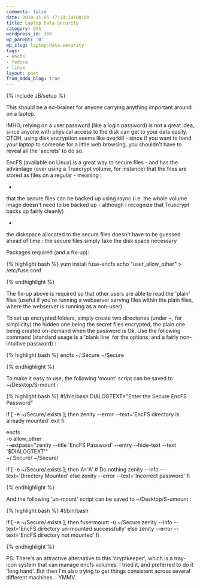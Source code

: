 ```yaml
---
comments: false
date: 2010-11-05 17:18:14+00:00
title: Laptop Data Security
category: OSS
wordpress_id: 360
wp_parent: '0'
wp_slug: laptop-data-security
tags:
- encfs
- fedora
- linux
layout: post
from_mdda_blog: true
---
```

{% include JB/setup %}


This should be a no-brainer for anyone carrying anything important around on a laptop.  

IMHO, relying on a user password (like a login password) is not a great idea, since anyone with physical access to the disk can get to your data easily.  OTOH, using disk encryption seems like overkill - since if you want to hand your laptop to someone for a little web browsing, you shouldn't have to reveal all the 'secrets' to do so.

EncFS (available on Linux) is a great way to secure files - and has the advantage (over using a  Truecrypt volume, for instance) that the files are stored as files on a regular - meaning : 



	
  * 
that the secure files can be backed up using rsync (i.e. the whole volume image doesn't need to be backed up - although I recognize that Truecrypt backs up fairly cleanly)

	
  * 
the diskspace allocated to the secure files doesn't have to be guessed ahead of time : the secure files simply take the disk space necessary 



Packages required (and a fix-up):

{% highlight bash %}
yum install fuse-encfs
echo "user_allow_other" > /etc/fuse.conf

{% endhighlight %}

The fix-up above is required so that other users are able to read the 'plain' files (useful if you're running a webserver serving files within the plain files, where the webserver is running as a non-user).

To set up encrypted folders, simply create two directories (under _~_, for simplicity) the hidden one being the secret files encrypted, the plain one being created on-demand when the password is Ok.  Use the following command (standard usage is a 'blank line' for the options, and a fairly non-intuitive password) :

{% highlight bash %}
encfs ~/.Secure ~/Secure

{% endhighlight %}

To make it easy to use, the following 'mount' script can be saved to ~/Desktop/S-mount :

{% highlight bash %}
#!/bin/bash
DIALOGTEXT="Enter the Secure EncFS Password"

if [ -e ~/Secure/.exists ]; then
 zenity --error --text='EncFS directory is already mounted'
 exit
fi

encfs \
 -o allow_other \
 --extpass="zenity --title 'EncFS Password' --entry --hide-text --text '$DIALOGTEXT'" \
 ~/.Secure/ ~/Secure/

if [ -e ~/Secure/.exists ]; then
 A='A' # Do nothing
 zenity --info --text='Directory Mounted'
else
 zenity --error --text='Incorrect password'
fi

{% endhighlight %}

And the following 'un-mount' script can be saved to ~/Desktop/S-umount :

{% highlight bash %}
#!/bin/bash

if [ -e ~/Secure/.exists ]; then
 fusermount -u ~/Secure
 zenity --info --text='EncFS directory un-mounted successfully'
else
 zenity --error --text='EncFS directory not mounted'
fi

{% endhighlight %}

PS:  There's an attractive alternative to this 'cryptkeeper', which is a tray-icon system that can manage encfs volumes.  I tried it, and preferred to do it 'long hand'.  But then I'm also trying to get things consistent across several different machines...  YMMV. 

